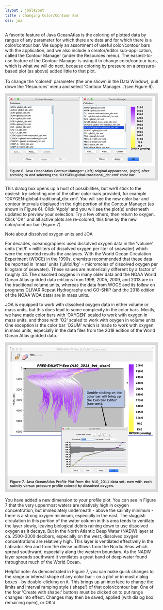 ```yaml
---
layout : joalayout
title : Changing Color/Contour Bar
css: joa
---
```

<p>A favorite feature of Java OceanAtlas is the coloring of plotted data by ranges of any parameter for which there are data and for which there is a color/contour bar. We supply an assortment of useful color/contour bars with the application, and we also include a creator/editor sub-application, called the Contour Manager (under the Resources menu). The easiest-to-use feature of the Contour Manager is using it to change color/contour bars, which is what we will do next, because coloring by pressure on a pressure-based plot (as above) added little to that plot.<br><br>
 To change the 'colored' parameter (the one shown in the Data Window), pull down the 'Resources' menu and select 'Contour Manager...'(see Figure 6).</p>

  <img alt="Gt_fig-06" class="gt_image" src="assets/images/fig6.png">


<p>This dialog box opens up a host of possibilities, but we'll stick to the easiest: try selecting one of the other color bars provided, for example 'OXYGEN-global-traditional_cbr.xml'. You will see the new color bar and contour intervals displayed in the right portion of the Contour Manager (as shown in Figure 6). Click 'Apply' and you will see the plot(s) underneath updated to preview your selection. Try a few others, then return to oxygen. Click 'OK', and all active plots are re-colored, this time by the new color/contour bar (Figure 7).</p>

<p>Note about dissolved oxygen units and JOA</p>

<p>For decades, oceanographers used dissolved oxygen data in the 'volume' units ('ml/l' = milliliters of dissolved oxygen per liter of seawater) which were the reported results the analyses. With the World Ocean Circulation Experiment (WOCE) in the 1990s, chemists recommended that these data be reported in 'mass' units ('µMol/kg' = micromoles of dissolved oxygen per kilogram of seawater). These values are numerically different by a factor of roughly 43. The dissolved oxygens in many older data and the NOAA World Ocean Atlas gridded data editions from 1998, 2005, 2009, and 2013 are in the traditional volume units, whereas the data from WOCE and its follow on programs CLIVAR Repeat Hydrography and GO-SHIP (and the 2018 edition of the NOAA WOA data) are in mass units.</p>

<p>JOA is equipped to work with dissolved oxygen data in either volume or mass units, but this does lead to some complexity in the color bars. Mostly, we have made color bars with 'OXYGEN' scaled to work with oxygen in mass units, and those with 'O2' scaled to work with oxygen in volume units. One exception is the color bar 'O2UM' which is made to work with oxygen in mass units, especially in the data files from the 2018 edition of the World Ocean Atlas gridded data.</p>

<img alt="Gt_fig-07" class="gt_image" src="assets/images/fig7.png">

<p class="oceanography_text">You have added a new dimension to your profile plot. You can see in Figure 7 that the very uppermost waters are relatively high in oxygen concentration, but immediately underneath - above the salinity minimum - there is a strong oxygen minimum, especially in the east. The sluggish circulation in this portion of the water column in this area tends to ventilate the layer slowly, leaving biological debris raining down to use dissolved oxygen as it decays. But in the North Atlantic Deep Water (NADW) layer at ca. 2500-3000 decibars, especially on the west, dissolved oxygen concentrations are relatively high. This layer is ventilated effectively in the Labrador Sea and from the dense outflows from the Nordic Seas which spread southward, especially along the western boundary. As the NADW layer spreads southward it ventilates a great band of deep water found throughout much of the World Ocean.</p>

<p>Helpful note: As demonstrated in Figure 7, you can make quick changes to the range or interval shape of any color bar - on a plot or in most dialog boxes - by double-clicking on it. This brings up an interface to change the limits and interval ramping style ('shape') of that color/contour bar. One of the four 'Create with shape:' buttons must be clicked on to put range changes into effect. Changes may then be saved, applied (with dialog box remaining open), or OK'd.</p>
